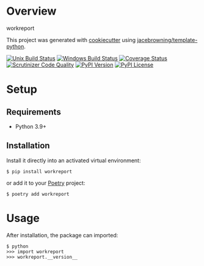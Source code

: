 # Overview

workreport

This project was generated with [cookiecutter](https://github.com/audreyr/cookiecutter) using [jacebrowning/template-python](https://github.com/jacebrowning/template-python).

[![Unix Build Status](https://img.shields.io/travis/com/mara/mara.svg?label=unix)](https://travis-ci.com/mara/mara)
[![Windows Build Status](https://img.shields.io/appveyor/ci/mara/mara.svg?label=windows)](https://ci.appveyor.com/project/mara/mara)
[![Coverage Status](https://img.shields.io/coveralls/mara/mara.svg)](https://coveralls.io/r/mara/mara)
[![Scrutinizer Code Quality](https://img.shields.io/scrutinizer/g/mara/mara.svg)](https://scrutinizer-ci.com/g/mara/mara)
[![PyPI Version](https://img.shields.io/pypi/v/workreport.svg)](https://pypi.org/project/workreport)
[![PyPI License](https://img.shields.io/pypi/l/workreport.svg)](https://pypi.org/project/workreport)

# Setup

## Requirements

* Python 3.9+

## Installation

Install it directly into an activated virtual environment:

```text
$ pip install workreport
```

or add it to your [Poetry](https://poetry.eustace.io/) project:

```text
$ poetry add workreport
```

# Usage

After installation, the package can imported:

```text
$ python
>>> import workreport
>>> workreport.__version__
```

